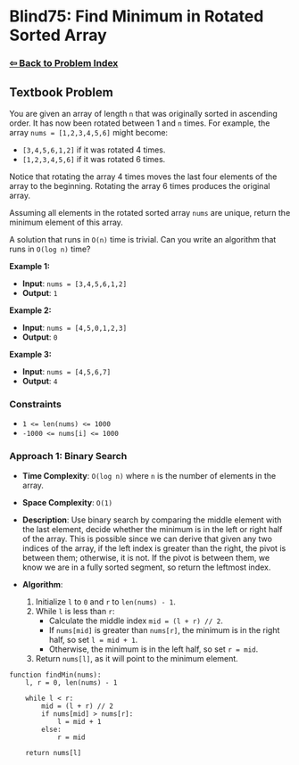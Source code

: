 # Blind75: Find Minimum in Rotated Sorted Array

### [⇦ Back to Problem Index](../../index.md)

## Textbook Problem

You are given an array of length `n` that was originally sorted in ascending order. It has now been rotated between 1 and `n` times. For example, the array `nums = [1,2,3,4,5,6]` might become:

-   `[3,4,5,6,1,2]` if it was rotated 4 times.
-   `[1,2,3,4,5,6]` if it was rotated 6 times.

Notice that rotating the array 4 times moves the last four elements of the array to the beginning. Rotating the array 6 times produces the original array.

Assuming all elements in the rotated sorted array `nums` are unique, return the minimum element of this array.

A solution that runs in `O(n)` time is trivial. Can you write an algorithm that runs in `O(log n)` time?

**Example 1:**

-   **Input**: `nums = [3,4,5,6,1,2]`
-   **Output**: `1`

**Example 2:**

-   **Input**: `nums = [4,5,0,1,2,3]`
-   **Output**: `0`

**Example 3:**

-   **Input**: `nums = [4,5,6,7]`
-   **Output**: `4`

### Constraints

-   `1 <= len(nums) <= 1000`
-   `-1000 <= nums[i] <= 1000`

### Approach 1: Binary Search

-   **Time Complexity**: `O(log n)` where `n` is the number of elements in the array.
-   **Space Complexity**: `O(1)`
-   **Description**: Use binary search by comparing the middle element with the last element, decide whether the minimum is in the left or right half of the array. This is possible since we can derive that given any two indices of the array, if the left index is greater than the right, the pivot is between them; otherwise, it is not. If the pivot is between them, we know we are in a fully sorted segment, so return the leftmost index.
-   **Algorithm**:

    1.  Initialize `l` to `0` and `r` to `len(nums) - 1`.
    2.  While `l` is less than `r`:
        -   Calculate the middle index `mid = (l + r) // 2`.
        -   If `nums[mid]` is greater than `nums[r]`, the minimum is in the right half, so set `l = mid + 1`.
        -   Otherwise, the minimum is in the left half, so set `r = mid`.
    3.  Return `nums[l]`, as it will point to the minimum element.

```pseudo
function findMin(nums):
	l, r = 0, len(nums) - 1

	while l < r:
		mid = (l + r) // 2
		if nums[mid] > nums[r]:
			l = mid + 1
		else:
			r = mid

	return nums[l]
```
